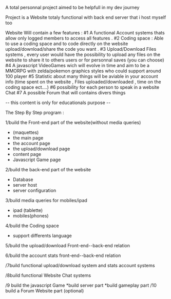 A total personnal project aimed to be helpfull in my dev journey 

Project is a Website totaly functional with back end server that i host myself too 

Website Will contain a few features :
#1 A functional Account systems thats allow only logged members to access all features .
#2 Coding space : Able to use a coding space and to code directly on the website upload/download/share the code you want .
#3 Upload/Download Files systems , every user would have the possibility to upload any files on the website to share it to others users or for personnal saves (you can choose)
#4 A javascript VideoGames wich will evolve in time and aim to be a MMORPG with zelda/pokemon graphics styles who could support around 100 player 
#5 Statistic about many things will be aviable in your account info (time spent on the website , Files uploaded/downloaded , time on the coding space ect....) 
#6 possibility for each person to speak in a website Chat
#7 A possible Forum that will contains divers things 

-- this content is only for educationals purpose --


The Step By Step program :

1/build the Front-end part of the website(without media queries)
  * (maquettes)
  * the main page
  * the account page
  * the upload/download page
  * content page
  * Javascript Game page
    
2/build the back-end part of the website
  * Database
  * server host
  * server configuration
    
3/build media queries for mobiles/ipad
  * ipad (tablette)
  * mobiles(phones)
    
4/build the Coding space
  * support differents language
    
5/build the upload/download Front-end--back-end relation

6/build the account stats front-end--back-end relation

/7build functional upload/download system and stats account systems

/8build functional Website Chat systems

/9 build the javascript Game
  *build server part
  *build gameplay part
/10 build a Forum Website part (optional)

